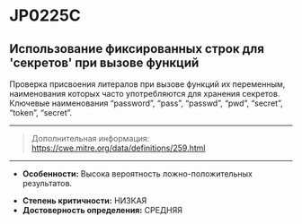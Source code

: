# JP0225С
## Использование фиксированных строк для 'секретов' при вызове функций

Проверка присвоения литералов при вызове функций их переменным, наименования которых часто 
употребляются для хранения секретов. 
Ключевые наименования “password”, “pass”, “passwd”, “pwd”, “secret”, “token”, “secret”.

---
> Дополнительная информация:
> <https://cwe.mitre.org/data/definitions/259.html>
---
* __Особенности:__ Высока вероятность ложно-положительных результатов.
<!---
NOTE!! CHANGE TO HIGH or MEDIUM FOR BOTH
НУЖНО ДОРАБОТАТЬ И ДОБАВИТЬ ПРОВЕРКУ ФП, И ДОПоЛНИТЬ ДОКУМЕНТАЦИЮ
-->
* __Степень критичности:__ НИЗКАЯ
* __Достоверность определения:__ СРЕДНЯЯ